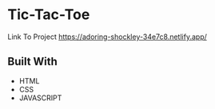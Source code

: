 # Tic-Tac-Toe


Link To Project https://adoring-shockley-34e7c8.netlify.app/


 <h2>Built With </h2>
  <ul>
   <li>HTML</li>
   <li>CSS</li>
   <li>JAVASCRIPT</li>
  <ul>
